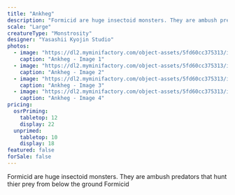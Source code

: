 ```yaml
---
title: "Ankheg"
description: "Formicid are huge insectoid monsters. They are ambush predators that hunt thier prey from below the ground Formicid "
scale: "Large"
creatureType: "Monstrosity"
designer: "Yasashii Kyojin Studio"
photos:
  - image: "https://dl2.myminifactory.com/object-assets/5fd60cc375313/images/720X720-ankheg-ps.jpg"
    caption: "Ankheg - Image 1"
  - image: "https://dl2.myminifactory.com/object-assets/5fd60cc375313/images/720X720-ankheg1-1.jpg"
    caption: "Ankheg - Image 2"
  - image: "https://dl2.myminifactory.com/object-assets/5fd60cc375313/images/720X720-ankheg-2.jpg"
    caption: "Ankheg - Image 3"
  - image: "https://dl2.myminifactory.com/object-assets/5fd60cc375313/images/230X230-whatsapp-image-2024-03-15-at-08-47-55-65f40458c33ba.jpg"
    caption: "Ankheg - Image 4"
pricing:
  osrPriming:
    tabletop: 12
    display: 22
  unprimed:
    tabletop: 10
    display: 18
featured: false
forSale: false
---
```


Formicid are huge insectoid monsters. They are ambush predators that hunt thier prey from below the ground Formicid 